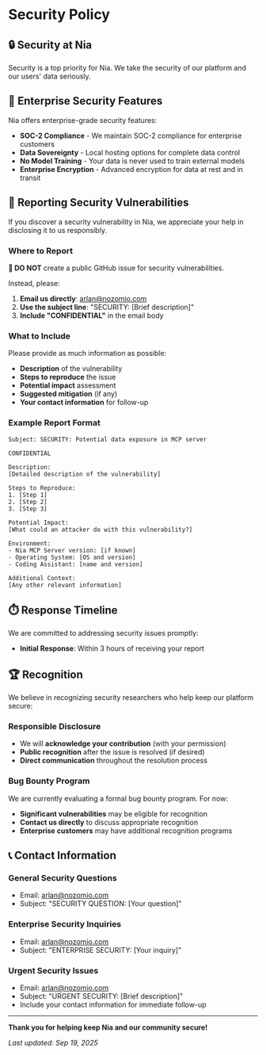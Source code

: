 # Security Policy

## 🔒 Security at Nia

Security is a top priority for Nia. We take the security of our platform and our users' data seriously.

## 🏢 Enterprise Security Features

Nia offers enterprise-grade security features:

- **SOC-2 Compliance** - We maintain SOC-2 compliance for enterprise customers
- **Data Sovereignty** - Local hosting options for complete data control
- **No Model Training** - Your data is never used to train external models
- **Enterprise Encryption** - Advanced encryption for data at rest and in transit

## 🚨 Reporting Security Vulnerabilities

If you discover a security vulnerability in Nia, we appreciate your help in disclosing it to us responsibly.

### Where to Report

**🔴 DO NOT** create a public GitHub issue for security vulnerabilities.

Instead, please:
1. **Email us directly**: [arlan@nozomio.com](mailto:arlan@nozomio.com)
2. **Use the subject line**: "SECURITY: [Brief description]"
3. **Include "CONFIDENTIAL"** in the email body

### What to Include

Please provide as much information as possible:

- **Description** of the vulnerability
- **Steps to reproduce** the issue
- **Potential impact** assessment
- **Suggested mitigation** (if any)
- **Your contact information** for follow-up

### Example Report Format

```
Subject: SECURITY: Potential data exposure in MCP server

CONFIDENTIAL

Description:
[Detailed description of the vulnerability]

Steps to Reproduce:
1. [Step 1]
2. [Step 2]
3. [Step 3]

Potential Impact:
[What could an attacker do with this vulnerability?]

Environment:
- Nia MCP Server version: [if known]
- Operating System: [OS and version]
- Coding Assistant: [name and version]

Additional Context:
[Any other relevant information]
```

## ⏱️ Response Timeline

We are committed to addressing security issues promptly:

- **Initial Response**: Within 3 hours of receiving your report

## 🏆 Recognition

We believe in recognizing security researchers who help keep our platform secure:

### Responsible Disclosure
- We will **acknowledge your contribution** (with your permission)
- **Public recognition** after the issue is resolved (if desired)
- **Direct communication** throughout the resolution process

### Bug Bounty Program
We are currently evaluating a formal bug bounty program. For now:
- **Significant vulnerabilities** may be eligible for recognition
- **Contact us directly** to discuss appropriate recognition
- **Enterprise customers** may have additional recognition programs

## 📞 Contact Information

### General Security Questions
- Email: [arlan@nozomio.com](mailto:arlan@nozomio.com)
- Subject: "SECURITY QUESTION: [Your question]"

### Enterprise Security Inquiries
- Email: [arlan@nozomio.com](mailto:arlan@nozomio.com)
- Subject: "ENTERPRISE SECURITY: [Your inquiry]"

### Urgent Security Issues
- Email: [arlan@nozomio.com](mailto:arlan@nozomio.com)
- Subject: "URGENT SECURITY: [Brief description]"
- Include your contact information for immediate follow-up

---

**Thank you for helping keep Nia and our community secure!**

*Last updated: Sep 19, 2025*